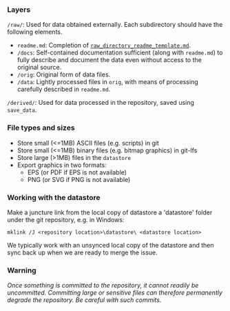 
### Layers

`/raw/`: Used for data obtained externally. Each subdirectory should have the following elements.
  * `readme.md`: Completion of [`raw_directory_readme_template.md`](./raw_directory_readme_template.md).
  * `/docs`: Self-contained documentation sufficient (along with `readme.md`) to fully describe and document the data even without access to the original source.
  * `/orig`: Original form of data files.
  * `/data`: Lightly processed files in `orig`, with means of processing carefully described in `readme.md`.

`/derived/`: Used for data processed in the repository, saved using `save_data`.

### File types and sizes

* Store small (<=1MB) ASCII files (e.g. scripts) in git
* Store small (<=1MB) binary files (e.g. bitmap graphics) in git-lfs
* Store large (>1MB) files in the `datastore`
* Export graphics in two formats:
  * EPS (or PDF if EPS is not available)
  * PNG (or SVG if PNG is not available)

### Working with the datastore

Make a juncture link from the local copy of datastore a 'datastore' folder under the git repository, e.g. in Windows:

`mklink /J <repository location>\datastore\ <datastore location>`

We typically work with an unsynced local copy of the datastore and then sync back up when we are ready to merge the issue.

### Warning

_Once something is committed to the repository, it cannot readily be uncommitted. Committing large or sensitive files can therefore permanently degrade the repository. Be careful with such commits._
